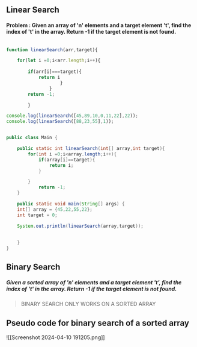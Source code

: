 
## Linear Search

#### Problem : Given an array of 'n' elements and a target element 't', find the index of 't' in the array. Return -1 if the target element is not found.


```javascript

function linearSearch(arr,target){

	for(let i =0;i<arr.length;i++){
	
		if(arr[i]===target){
			return i
					}
				}
		return -1;

		}

console.log(linearSearch([45,89,10,0,11,22],22));
console.log(linearSearch([88,23,55],1));

```

```java

public class Main {

	public static int linearSearch(int[] array,int target){
		for(int i =0;i<array.length;i++){
			if(array[i]==target){
				return i;
			}

		}
			return -1;
	}

	public static void main(String[] args) {
	int[] array = {45,22,55,22};
	int target = 0;

	System.out.println(linearSearch(array,target));
	
	
	}
}
```

## Binary Search

##### Given a sorted array of 'n' elements and a target element 't', find the index of 't' in the array. Return -1 if the target element is not found.

> BINARY SEARCH ONLY WORKS ON A SORTED ARRAY


## Pseudo code for binary search of a sorted array



![[Screenshot 2024-04-10 191205.png]]